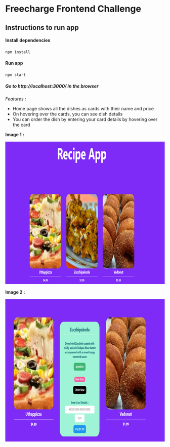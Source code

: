 <h1>Freecharge Frontend Challenge</h1>


<h2>Instructions to run app</h2>

<h4>Install dependencies</h4>
        <code>npm install</code>
<h4>Run app</h4>
        <code>npm start</code>
<h5>Go to http://localhost:3000/ in the browser</h5>
        
*Features :*

 - Home page shows all the dishes as cards with their name and price
 - On hovering over the cards, you can see dish details 
 - You can order the dish by entering your card details by hovering over the card
 
 <strong>Image 1 :</strong> 
 
 <img src= "https://github.com/hrsh-4/freecharge-challenge/blob/Main/screenshots/r1.png" width = 800 height = 450  />
 
 <strong>Image 2 :</strong> 
 
 <img src= "https://github.com/hrsh-4/freecharge-challenge/blob/Main/screenshots/r2.png" width = 800 height = 450  />
 
